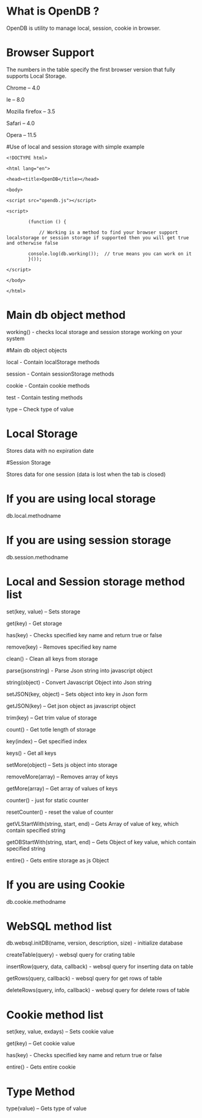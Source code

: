 # What is OpenDB ?
OpenDB is utility to manage local, session, cookie in browser.

# Browser Support
The numbers in the table specify the first browser version that fully supports Local Storage.

Chrome – 4.0

Ie – 8.0

Mozilla firefox – 3.5

Safari – 4.0

Opera – 11.5

#Use of local and session storage with simple example

    <!DOCTYPE html>

    <html lang="en">

    <head><title>OpenDB</title></head>

    <body>

	<script src="opendb.js"></script>

  	<script>

    		(function () {

      			// Working is a method to find your browser support localstorage or session storage if supported then you will get true and otherwise false

			console.log(db.working());  // true means you can work on it
    		}());

  	</script>

    </body>

    </html>


# Main db object method

working() - checks local storage and session storage working on your system

#Main db object objects

local  -  Contain localStorage methods

session  -  Contain sessionStorage methods

cookie - Contain cookie methods

test  -  Contain testing methods

type – Check type of value


# Local Storage

Stores data with no expiration date


#Session Storage

Stores data for one session (data is lost when the tab is closed)


# If you are using local storage
db.local.methodname


# If you are using session storage
db.session.methodname


# Local and Session storage method list

set(key, value) – Sets storage

get(key) - Get storage

has(key) - Checks specified key name and return true or false

remove(key) -  Removes specified key name

clean() - Clean all keys from storage

parse(jsonstring) - Parse Json string into javascript object

string(object) - Convert Javascript Object  into Json string

setJSON(key, object) – Sets object into key in Json form

getJSON(key) – Get json object as javascript object

trim(key) – Get trim value of storage

count() - Get totle length of storage

key(index) – Get  specified index

keys() - Get all keys

setMore(object) – Sets js object into storage

removeMore(array) – Removes array of keys

getMore(array) – Get array of values of keys

counter() - just for static counter

resetCounter() - reset the value of counter

getVLStartWith(string, start, end) – Gets Array of value of key, which contain specified string

getOBStartWith(string, start, end) – Gets Object of key value, which contain specified string

entire() - Gets entire storage as js Object


# If you are using Cookie

db.cookie.methodname

# WebSQL method list

db.websql.initDB(name, version, description, size)  - initialize database

createTable(query) - websql query for crating table

insertRow(query, data, callback) -  websql query for inserting data on table

getRows(query, callback) - websql query for get rows of table

deleteRows(query, info, callback) - websql query for delete rows of table

# Cookie method list

set(key, value, exdays) – Sets cookie value

get(key) – Get cookie value

has(key) - Checks specified key name and return true or false

entire() - Gets entire cookie

# Type Method  

type(value) – Gets type of value
